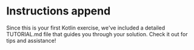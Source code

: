 # Instructions append

Since this is your first Kotlin exercise, we've included a detailed TUTORIAL.md
file that guides you through your solution. Check it out for tips and
assistance!

